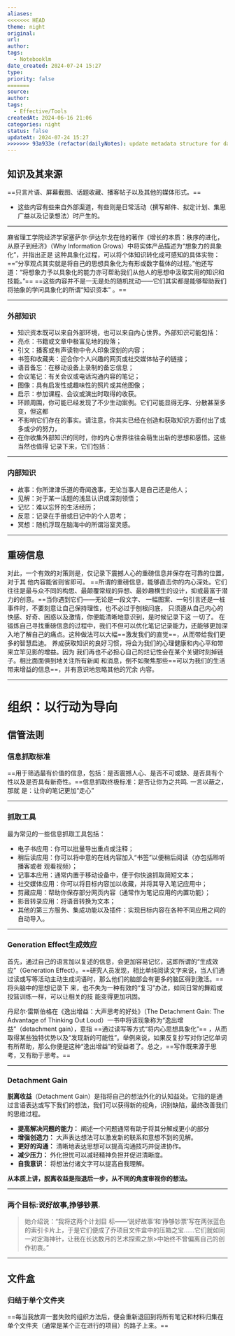 ```yaml
---
aliases: 
<<<<<<< HEAD
theme: night
original: 
url: 
author: 
tags:
  - Notebooklm
date_created: 2024-07-24 15:27
type: 
priority: false
=======
source: 
author: 
tags:
  - Effective/Tools
createdAt: 2024-06-16 21:06
categories: night
status: false
updateAt: 2024-07-24 15:27
>>>>>>> 93a933e (refactor(dailyNotes): update metadata structure for daily notes)
---
```


## 知识及其来源

==只言片语、屏幕截图、话题收藏、播客帖子以及其他的媒体形式。==

- 这些内容有些来自外部渠道，有些则是日常活动（撰写邮件、拟定计划、集思广益以及记录想法）时产生的。

---

麻省理工学院经济学家塞萨尔·伊达尔戈在他的著作《增长的本质：秩序的进化，从原子到经济》（Why Information Grows）中将实体产品描述为“想象力的具象化”，并指出正是 这种具象化过程，可以将个体知识转化成可感知的具体实物：==“分享观点其实就是将自己的思想具象化为有形或数字载体的过程。”他还写道：“将想象力予以具象化的能力亦可帮助我们从他人的思想中汲取实用的知识和技能。”==
==这些内容并不是一无是处的随机扰动——它们其实都是能够帮助我们将抽象的学问具象化的所谓“知识资本” 。==

---

### 外部知识

- 知识资本既可以来自外部环境，也可以来自内心世界。外部知识可能包括：
- 亮点：书籍或文章中极富见地的段落；
- 引文：播客或有声读物中令人印象深刻的内容；
- 书签和收藏夹：迎合你个人兴趣的网页或社交媒体帖子的链接；
- 语音备忘：在移动设备上录制的备忘信息；
- 会议笔记：有关会议或电话沟通内容的笔记；
- 图像：具有启发性或趣味性的照片或其他图像；
- 启示：参加课程、会议或演出时取得的收获。
- 环顾周围，你可能已经发现了不少生动案例。它们可能显得无序、分散甚至多变，但这都
- 不影响它们存在的事实。请注意，你其实已经在创造和获取知识方面付出了或多或少的努力，
- 在你收集外部知识的同时，你的内心世界往往会萌生出新的思想和感悟。这些当然也值得 记录下来，它们包括：

---

### 内部知识

- 故事：你所津津乐道的奇闻逸事，无论当事人是自己还是他人；
- 见解：对于某一话题的浅显认识或深刻领悟；
- 记忆：难以忘怀的生活经历；
- 反思：记录在手册或日记中的个人思考；
- 冥想：随机浮现在脑海中的所谓浴室灵感。

---

## 重磅信息

对此，一个有效的对策则是，仅记录下震撼人心的重磅信息并保存在可靠的位置，对于其 他内容能省则省即可。 ==所谓的重磅信息，能够直击你的内心深处。它们往往是最与众不同的构思、最颠覆常规的异想、最妙趣横生的设计，抑或最富于潜力的创意。==当你遇到它们——无论是一段文字、 一幅图案、一句引言还是一桩事件时，不要刻意让自己保持理性，也不必过于刨根问底， 只须遵从自己内心的快感、好奇、困惑以及激情，你便能清晰地意识到，是时候记录下这 一切了。 在锻炼自己寻找重磅信息的过程中，我们不但可以优化笔记记录能力，还能够更加深入地了解自己的痛点。这种做法可以大幅==激发我们的直觉==，从而带给我们更多的智慧启迪。 养成获取知识的良好习惯，将会为我们的心理健康和内心平和带来立竿见影的增益。因为 我们再也不必担心自己的烂记性会在某个关键时刻掉链子。相比面面俱到地关注所有新闻 和消息，倒不如聚焦那些==可以为我们的生活带来增益的信息==，并有意识地忽略其他的冗余 内容。

---

# 组织：以行动为导向

## 信管法则

### 信息抓取标准

==用于筛选最有价值的信息，包括：是否震撼人心、是否不可或缺、是否具有个性以及是否具有新奇性。==信息抓取终极标准：是否让你为之共鸣.
一言以蔽之，那就 是：让你的笔记更加“走心”

---

### 抓取工具

最为常见的一些信息抓取工具包括：

- 电子书应用：你可以批量导出重点或注释；
- 稍后读应用：你可以将中意的在线内容加入“书签”以便稍后阅读（亦包括聆听播客或者 观看视频）；
- 记事本应用：通常内置于移动设备中，便于你快速抓取简短文本；
- 社交媒体应用：你可以将目标内容加以收藏，并将其导入笔记应用中；
- 剪藏应用：帮助你保存部分网页内容（通常作为笔记应用的内置功能）；
- 影音转录应用：将语音转换为文本；
- 其他的第三方服务、集成功能以及插件：实现目标内容在各种不同应用之间的自动导入。

---

### Generation Effect生成效应

首先，通过自己的语言加以复述的信息，会更加容易记忆，这即所谓的“生成效 应”（Generation Effect）。==研究人员发现，相比单纯阅读文字来说，当人们通过读或写等活动主动生成词语时，那么他们的脑部会有更多的脑区得到激活。==将头脑中的思想记录下 来，也不失为一种有效的“复习”办法，如同日常的舞蹈或投篮训练一样，可以让相关的技 能变得更加巩固。

丹尼尔·雷斯伯格在《逸出增益：大声思考的好处》（The Detachment Gain: The Advantage of Thinking Out Loud）一书中将该现象称为“逸出增益”（detachment gain），意指 ==通过读写等方式“将内心思想具象化”== ，从而取得某些独特优势以及“发现新的可能性”。举例来说，如果反复抄写对你记忆单词有所帮助，那么你便是这种“逸出增益”的受益者了。总之，==写作既来源于思考，又有助于思考。==

---

### Detachment Gain

**脱离收益**（Detachment Gain）是指将自己的想法外化的认知益处。它指的是通过言语表达或写下我们的想法，我们可以获得新的视角，识别缺陷，最终改善我们的思维过程。

- **提高解决问题的能力：** 阐述一个问题通常有助于将其分解成更小的部分
- **增强创造力：** 大声表达想法可以激发新的联系和意想不到的见解。
- **更好的沟通：** 清晰地表达思想可以提高沟通技巧并促进协作。
- **减少压力：** 外化担忧可以减轻精神负担并促进清晰度。
- **自我意识：** 将想法付诸文字可以提高自我理解。

**从本质上讲，脱离收益是指退后一步，从不同的角度审视你的想法。**

---

### 两个目标:说好故事,挣够钞票.

> 她介绍说：“我将这两个计划目 标——‘说好故事’和‘挣够钞票’写在两张蓝色的索引卡片上，于是它们便成了乔项目文件盒中的压箱之宝……它们就如同一对定海神针，让我在长达数月的艺术探索之旅>中始终不曾偏离自己的创作初衷。”

---

## 文件盒

### 归结于单个文件夹

==每当我放弃一套失败的组织方法后，便会重新退回到将所有笔记和材料归集在单个文件夹（通常是某个正在进行的项目）的路子上来。==

